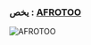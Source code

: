 ### يخص : [AFROTOO](https://t.me/IIUll_l) ###

![AFROTOO](https://telegra.ph/file/04b2f1f1c808dc49db35b.jpg)
